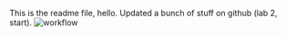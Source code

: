 This is the readme file, hello.
Updated a bunch of stuff on github (lab 2, start).
![workflow](https://github.com/<UserName>/<RepositoryName>/actions/workflows/main.yml/badge.svg)